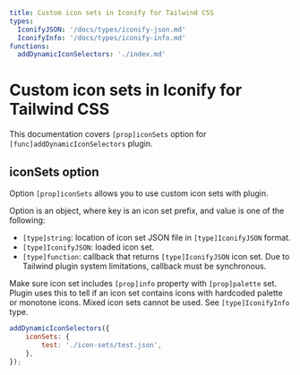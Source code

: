 ```yaml
title: Custom icon sets in Iconify for Tailwind CSS
types:
  IconifyJSON: '/docs/types/iconify-json.md'
  IconifyInfo: '/docs/types/iconify-info.md'
functions:
  addDynamicIconSelectors: './index.md'
```

# Custom icon sets in Iconify for Tailwind CSS

This documentation covers `[prop]iconSets` option for `[func]addDynamicIconSelectors` plugin.

## iconSets option

Option `[prop]iconSets` allows you to use custom icon sets with plugin.

Option is an object, where key is an icon set prefix, and value is one of the following:

- `[type]string`: location of icon set JSON file in `[type]IconifyJSON` format.
- `[type]IconifyJSON`: loaded icon set.
- `[type]function`: callback that returns `[type]IconifyJSON` icon set. Due to Tailwind plugin system limitations, callback must be synchronous.

Make sure icon set includes `[prop]info` property with `[prop]palette` set.
Plugin uses this to tell if an icon set contains icons with hardcoded palette or monotone icons.
Mixed icon sets cannot be used.
See `[type]IconifyInfo` type.

```js
addDynamicIconSelectors({
	iconSets: {
		test: './icon-sets/test.json',
	},
});
```
